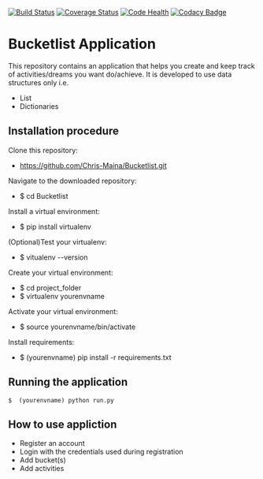 [![Build Status](https://travis-ci.org/Chris-Maina/Bucketlist.svg?branch=develop)](https://travis-ci.org/Chris-Maina/Bucketlist)             <a href='https://coveralls.io/github/Chris-Maina/Bucketlist'><img src='https://coveralls.io/repos/github/Chris-Maina/Bucketlist/badge.svg' alt='Coverage Status' /></a>
[![Code Health](https://landscape.io/github/Chris-Maina/Bucketlist/develop/landscape.svg?style=flat)](https://landscape.io/github/Chris-Maina/Bucketlist/develop)
[![Codacy Badge](https://api.codacy.com/project/badge/Grade/bad0615e0d284c8c9121e9d3281e9dfc)](https://www.codacy.com/app/Chris-Maina/Bucketlist?utm_source=github.com&amp;utm_medium=referral&amp;utm_content=Chris-Maina/Bucketlist&amp;utm_campaign=Badge_Grade)



# Bucketlist Application
This repository contains an application that helps you create and keep track of activities/dreams you want do/achieve. It is 
developed to use data structures only i.e. 
  
  * List
  * Dictionaries
  
## Installation procedure
 Clone this repository:
   * https://github.com/Chris-Maina/Bucketlist.git
   
 Navigate to the downloaded repository:
   * $ cd Bucketlist
   
 Install a virtual environment: 
   * $ pip install virtualenv
   
 (Optional)Test your virtualenv:
   * $ vitualenv --version
   
 Create your virtual environment:
   * $ cd project_folder
   * $ virtualenv yourenvname
   
 Activate your virtual environment:
   * $ source yourenvname/bin/activate
   
 Install requirements:
   * $ (yourenvname) pip install -r requirements.txt
    
## Running the application
    $  (yourenvname) python run.py
## How to use appliction
* Register an account
* Login with the credentials used during registration
* Add bucket(s)
* Add activities

